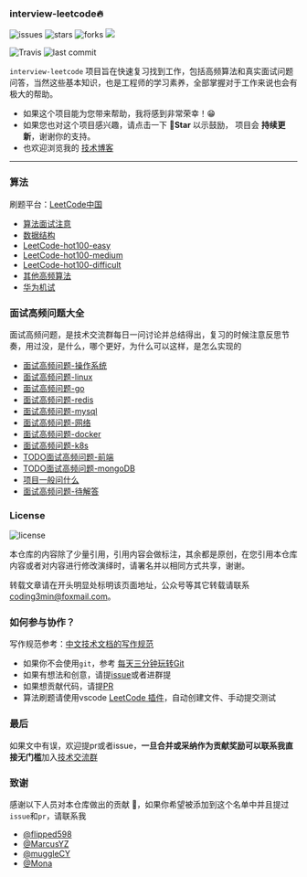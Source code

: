 ### interview-leetcode🔥

![issues](https://img.shields.io/github/issues/minibear2333/interview-leetcode.svg)
![stars](https://img.shields.io/github/stars/minibear2333/interview-leetcode.svg)
![forks](https://img.shields.io/github/forks/minibear2333/interview-leetcode.svg)
[![](https://img.shields.io/badge/ebook-%E5%9C%A8%E7%BA%BF%E9%98%85%E8%AF%BB-4ab8a1)](https://leetcode.coding3min.com/)

![Travis](https://img.shields.io/badge/language-Golang-orange.svg)
![last commit](https://img.shields.io/github/last-commit/minibear2333/interview-leetcode.svg)

<!-- 
[![Travis](https://img.shields.io/badge/language-C++-green.svg)]()
[![Travis](https://img.shields.io/badge/language-JavaScript-yellow.svg)]()
[![Travis](https://img.shields.io/badge/language-Python-red.svg)]()
[![Travis](https://img.shields.io/badge/language-Java-blue.svg)]() -->


`interview-leetcode` 项目旨在快速复习找到工作，包括高频算法和真实面试问题问答，当然这些基本知识，也是工程师的学习素养，全部掌握对于工作来说也会有极大的帮助。

* 如果这个项目能为您带来帮助，我将感到非常荣幸！😁 
* 如果您也对这个项目感兴趣，请点击一下  **🌟Star** 以示鼓励， 项目会 **持续更新**，谢谢你的支持。
* 也欢迎浏览我的 [技术博客](https://coding3min.com)
  
----

### 算法

刷题平台：[LeetCode中国](https://leetcode-cn.com/problemset/all/)

* [算法面试注意](算法面试注意.md)
* [数据结构](interview/数据结构.md)
* [LeetCode-hot100-easy](LeetCode/hot100/easy.md)
* [LeetCode-hot100-medium](LeetCode/hot100/medium.md)
* [LeetCode-hot100-difficult](LeetCode/hot100/difficult.md)
* [其他高频算法](LeetCode/other.md)
* [华为机试](LeetCode/华为机试.md)

### 面试高频问题大全

面试高频问题，是技术交流群每日一问讨论并总结得出，复习的时候注意反思节奏，用过没，是什么，哪个更好，为什么可以这样，是怎么实现的

* [面试高频问题-操作系统](interview/操作系统.md)
* [面试高频问题-linux](interview/linux.md)
* [面试高频问题-go](interview/go.md)
* [面试高频问题-redis](interview/redis.md)
* [面试高频问题-mysql](interview/mysql.md)
* [面试高频问题-网络](interview/网络.md)
* [面试高频问题-docker](interview/docker.md)
* [面试高频问题-k8s](interview/k8s.md)
* [TODO面试高频问题-前端](interview/前端.md)
* [TODO面试高频问题-mongoDB](interview/mongoDB.md)
* [项目一般问什么](项目问什么.md)
* [面试高频问题-待解答](interview/todo.md)

### License

![license](https://img.shields.io/github/license/minibear2333/interview-leetcode.svg)

本仓库的内容除了少量引用，引用内容会做标注，其余都是原创，在您引用本仓库内容或者对内容进行修改演绎时，请署名并以相同方式共享，谢谢。

转载文章请在开头明显处标明该页面地址，公众号等其它转载请联系 [coding3min@foxmail.com](mailto:coding3min@foxmail.com)。

### 如何参与协作？

写作规范参考：[中文技术文档的写作规范](https://github.com/ruanyf/document-style-guide)

* 如果你不会使用`git`，参考 [每天三分钟玩转Git](https://mp.weixin.qq.com/s/ReD6suGmPvEmd5wKdylR2w)
* 如果有想法和创意，请提[issue](https://github.com/minibear2333/interview-leetcode/issues)或者进群提
* 如果想贡献代码，请提[PR](https://github.com/minibear2333/interview-leetcode/pulls)
* 算法刷题请使用vscode [LeetCode 插件](leetcode-vscode.md)，自动创建文件、手动提交测试

### 最后

如果文中有误，欢迎提pr或者issue，**一旦合并或采纳作为贡献奖励可以联系我直接无门槛**加入[技术交流群](https://mp.weixin.qq.com/s/ErQFjJbIsMVGjIRWbQCD1Q)


### 致谢

感谢以下人员对本仓库做出的贡献 💖，如果你希望被添加到这个名单中并且提过`issue`和`pr`，请联系我

* [@flipped598](https://github.com/flipped598)
* [@MarcusYZ](https://github.com/MarcusYZ)
* [@muggleCY](https://github.com/muggleCY)
* [@Mona](https://github.com/Mona-Web)


